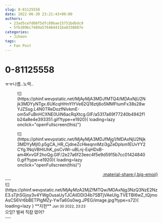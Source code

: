 ```yaml
---
slug: 0-81125558
date: 2022-06-30 23:21:43+09:00
authors:
  - 23ad5cefd00f5dfc89bae15751bdbdc9
  - 5fb309bc7489a576484431ba8338807e
categories:
  - Jiheon
tags:
  - Fan Post
---
```


# 0-81125558

<div class="post-container" markdown="1">
<div class="content-container md-sidebar__scrollwrap" markdown="1">

ㅠㅠ나름..노력..
<figure markdown="1">
![](https://phinf.wevpstatic.net/MjAyMjA3MDJfMTQ4/MDAxNjU2Njk3MDYyNTgx.6UKcqHHnYlYVe62Q18ztj6o5MMFtumFx38s28wYJZSsg.L4N0TReDozfNIvkmE-om5xFuBnHCXNE0UiN6acRqXtcg.GIF/a5317a69f77240b4942f1b24a8e4e393351.gif?type=e1920){ loading=lazy onclick="openFullscreen(this)"}
</figure>

<figure markdown="1">
![](https://phinf.wevpstatic.net/MjAyMjA3MDJfMjg1/MDAxNjU2Njk3MDYyMjI0.p5gCA_HR_CjdneZcHkeqnnMzi3gZeDplsm1EUvYY2CYg.1NqVBHiUhK_psCvWr-uBLnj-EqHDxB-am4KvvGF2hoQg.GIF/2e27a6f23eec4f5e9d5915b7cc014248400.gif?type=e1920){ loading=lazy onclick="openFullscreen(this)"}
</figure>


</div>
</div>

<div style="text-align: right;" markdown="1">
<a href="https://weverse.io/fromis9/fanpost/0-81125558" style="text-align: right;">:material-share:{.big-emoji}</a>
</div>
---

<div class="comments-container md-sidebar__scrollwrap" markdown="1">
<div class="comment" markdown="1">
<div class='id-container' markdown="1">
![](https://phinf.wevpstatic.net/MjAyMzA2MjZfMTQw/MDAxNjg3NzQ3NzE2NzE3.sTjhSGjoy3v4YWgOusaUyTJCAiIDDI34b7SBTjVAeUIg.TVETBI6wZ_tQjmoAsCS6Vr6bBETPlgMZy-YwTa6Gs0wg.JPEG/image.jpg?type=s72){ loading=lazy }
**<span class="artist">지헌</span>** <small>Jun 30 2022, 23:23</small><br>
</div>
<div class='comment-body' markdown="1">
으잉? 벌써 직캼 떴어?
</div>
</div>
</div>
---
